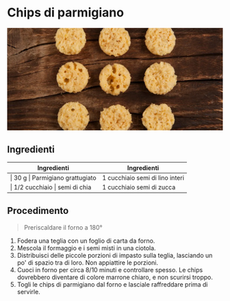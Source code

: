 # Chips di parmigiano

![](img/chips-di-parmigiano.webp)

## Ingredienti

| Ingredienti                        | Ingredienti                     |
| ---------------------------------- | ------------------------------- |
| \| 30 g \| Parmigiano grattugiato  | 1 cucchiaio semi di lino interi |
| \| $1/2$ cucchiaio \| semi di chia | 1 cucchiaio semi di zucca       |
## Procedimento

> Preriscaldare il forno a 180°

1. Fodera una teglia con un foglio di carta da forno.
2. Mescola il formaggio e i semi misti in una ciotola.
3. Distribuisci delle piccole porzioni di impasto sulla teglia, lasciando un po' di spazio tra di loro. Non appiattire le porzioni.
4. Cuoci in forno per circa 8/10 minuti e controllare spesso. Le chips dovrebbero diventare di colore marrone chiaro, e non scurirsi troppo.
5. Togli le chips di parmigiano dal forno e lasciale raffreddare prima di servirle.


